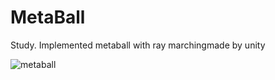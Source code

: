 # MetaBall

Study. Implemented metaball with ray marchingmade by unity  


![metaball](https://user-images.githubusercontent.com/65954422/82925282-755c3f00-9fb8-11ea-89cd-d6010312da1b.PNG)
